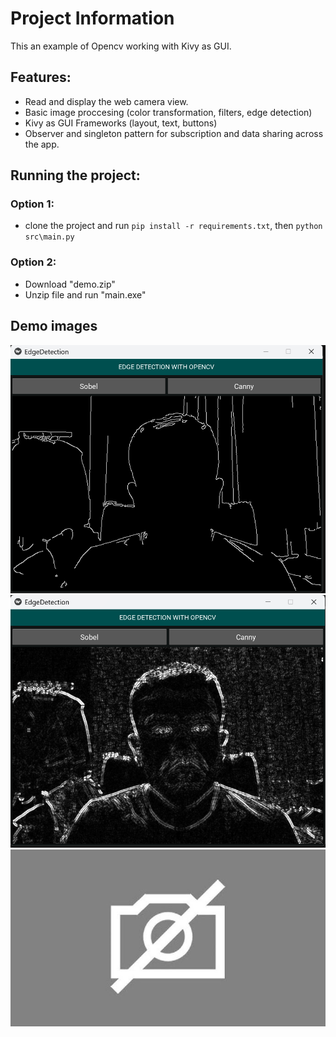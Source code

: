 # Project Information

This an example of Opencv working with Kivy as GUI. 

## Features:
- Read and display the web camera view.
- Basic image proccesing (color transformation, filters, edge detection)
- Kivy as GUI Frameworks (layout, text, buttons)
- Observer and singleton pattern for subscription and data sharing across the app.

## Running the project:
### Option 1:
- clone the project and run `pip install -r requirements.txt`, then `python src\main.py`
### Option 2:
- Download "demo.zip"
- Unzip file and run "main.exe"

## Demo images
![alt text](src/assets/canny.png)
![alt text](src/assets/sobel.png)
![alt text](src/assets/no_camera.jpg)